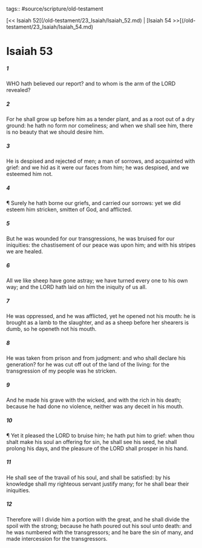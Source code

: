 tags:: #source/scripture/old-testament

[<< Isaiah 52[(/old-testament/23_Isaiah/Isaiah_52.md) | [Isaiah 54 >>[(/old-testament/23_Isaiah/Isaiah_54.md)

# Isaiah 53

##### 1

WHO hath believed our report? and to whom is the arm of the LORD revealed?

##### 2

For he shall grow up before him as a tender plant, and as a root out of a dry ground: he hath no form nor comeliness; and when we shall see him, there is no beauty that we should desire him.

##### 3

He is despised and rejected of men; a man of sorrows, and acquainted with grief: and we hid as it were our faces from him; he was despised, and we esteemed him not.

##### 4

¶ Surely he hath borne our griefs, and carried our sorrows: yet we did esteem him stricken, smitten of God, and afflicted.

##### 5

But he was wounded for our transgressions, he was bruised for our iniquities: the chastisement of our peace was upon him; and with his stripes we are healed.

##### 6

All we like sheep have gone astray; we have turned every one to his own way; and the LORD hath laid on him the iniquity of us all.

##### 7

He was oppressed, and he was afflicted, yet he opened not his mouth: he is brought as a lamb to the slaughter, and as a sheep before her shearers is dumb, so he openeth not his mouth.

##### 8

He was taken from prison and from judgment: and who shall declare his generation? for he was cut off out of the land of the living: for the transgression of my people was he stricken.

##### 9

And he made his grave with the wicked, and with the rich in his death; because he had done no violence, neither was any deceit in his mouth.

##### 10

¶ Yet it pleased the LORD to bruise him; he hath put him to grief: when thou shalt make his soul an offering for sin, he shall see his seed, he shall prolong his days, and the pleasure of the LORD shall prosper in his hand.

##### 11

He shall see of the travail of his soul, and shall be satisfied: by his knowledge shall my righteous servant justify many; for he shall bear their iniquities.

##### 12

Therefore will I divide him a portion with the great, and he shall divide the spoil with the strong; because he hath poured out his soul unto death: and he was numbered with the transgressors; and he bare the sin of many, and made intercession for the transgressors.
